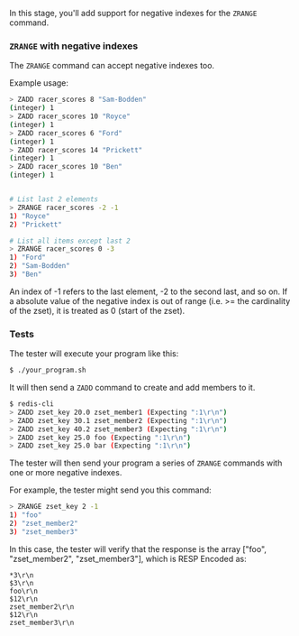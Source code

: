 In this stage, you'll add support for negative indexes for the `ZRANGE` command.

### `ZRANGE` with negative indexes

The `ZRANGE` command can accept negative indexes too.

Example usage:

```bash
> ZADD racer_scores 8 "Sam-Bodden"
(integer) 1
> ZADD racer_scores 10 "Royce"
(integer) 1
> ZADD racer_scores 6 "Ford"
(integer) 1
> ZADD racer_scores 14 "Prickett"
(integer) 1
> ZADD racer_scores 10 "Ben"
(integer) 1


# List last 2 elements
> ZRANGE racer_scores -2 -1
1) "Royce"
2) "Prickett"

# List all items except last 2
> ZRANGE racer_scores 0 -3
1) "Ford"
2) "Sam-Bodden"
3) "Ben"
```

An index of -1 refers to the last element, -2 to the second last, and so on. If a absolute value of the negative index is out of range (i.e. >= the cardinality of the zset), it is treated as 0 (start of the zset).

### Tests

The tester will execute your program like this:

```bash
$ ./your_program.sh
```

It will then send a `ZADD` command to create and add members to it.

```bash
$ redis-cli
> ZADD zset_key 20.0 zset_member1 (Expecting ":1\r\n")
> ZADD zset_key 30.1 zset_member2 (Expecting ":1\r\n")
> ZADD zset_key 40.2 zset_member3 (Expecting ":1\r\n")
> ZADD zset_key 25.0 foo (Expecting ":1\r\n")
> ZADD zset_key 25.0 bar (Expecting ":1\r\n")
```

The tester will then send your program a series of `ZRANGE` commands with one or more negative indexes.

For example, the tester might send you this command:

```bash
> ZRANGE zset_key 2 -1
1) "foo"
2) "zset_member2"
3) "zset_member3"
```

In this case, the tester will verify that the response is the array ["foo", "zset_member2", "zset_member3"], which is RESP Encoded as:

```
*3\r\n
$3\r\n
foo\r\n
$12\r\n
zset_member2\r\n
$12\r\n
zset_member3\r\n
```